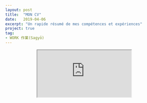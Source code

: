 ```yaml
---
layout: post
title:  "MON CV"
date:   2019-04-06
excerpt: "Un rapide résumé de mes compétences et expériences"
project: true
tag:
- WORK 作業(Sagyō)
---
```

<div align="center">
<iframe src="https://pdfhost.io/v/rWnuKxLYU_CVPIERRE2pdf.pdf" width=”100%” height=”100%”></iframe>
</div>